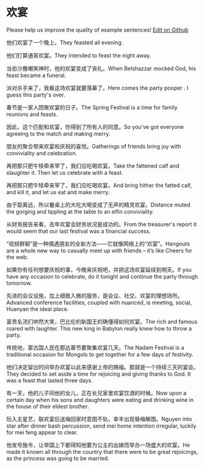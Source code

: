 # 欢宴

Please help us improve the quality of example sentences! [Edit on Github](https://github.com/jiyushe/jiyu-example-sentence-source/blob/main/chinese/huanyan.md)

<p><span class="chinese">他们欢宴了一个晚上。</span><span class="english">They feasted all evening.</span></p>

<p><span class="chinese">他们打算通宵欢宴。</span><span class="english">They intended to feast the night away.</span></p>

<p><span class="chinese">当伯沙撒嘲笑神时，他的欢宴变成了丧礼。</span><span class="english">When Belshazzar mocked God, his feast became a funeral.</span></p>

<p><span class="chinese">派对杀手来了，我看这场欢宴就要落幕了。</span><span class="english">Here comes the party pooper . I guess this party's over.</span></p>

<p><span class="chinese">春节是一家人团聚欢宴的日子。</span><span class="english">The Spring Festival is a time for family reunions and feasts.</span></p>

<p><span class="chinese">因此，这个匹配和欢宴，你得到了所有人的同意。</span><span class="english">So you've got everyone agreeing to the match and making merry.</span></p>

<p><span class="chinese">朋友的聚合带来欢宴和庆祝的喜悦。</span><span class="english">Gatherings of friends bring joy with conviviality and celebration.</span></p>

<p><span class="chinese">再把那只肥牛犊牵来宰了，我们应吃喝欢宴。</span><span class="english">Take the fattened calf and slaughter it. Then let us celebrate with a feast.</span></p>

<p><span class="chinese">再把那只肥牛犊牵来宰了，我们应吃喝欢宴。</span><span class="english">And bring hither the fatted calf, and kill it, and let us eat and make merry.</span></p>

<p><span class="chinese">由于距离远，所以餐桌上的大吃大喝变成了无声的精灵欢宴。</span><span class="english">Distance muted the gorging and tippling at the table to an elfin conviviality.</span></p>

<p><span class="chinese">从财务报告来看，去年欢宴会财务状况是成功的。</span><span class="english">From the treasurer's report it would seem that our last festival was a financial success.</span></p>

<p><span class="chinese">“视频群聊”是一种偶遇朋友的全新方法——它就像网络上的“欢宴”。</span><span class="english">Hangouts are a whole new way to casually meet up with friends – it’s like Cheers for the web.</span></p>

<p><span class="chinese">如果你有任何想要庆祝的事，今晚来庆祝吧，并把这场欢宴延续到明天。</span><span class="english">If you have any occasion to celebrate, do it tonight and continue the party through tomorrow.</span></p>

<p><span class="chinese">先进的会议设施，加上细致入微的服务，是会议、社交、欢宴的理想场所。</span><span class="english">Advanced conference facilities, coupled with nuanced, is meeting, social, Huanyan the ideal place.</span></p>

<p><span class="chinese">富贵名流们哄然大笑，巴比伦的新国王的确懂得如何欢宴。</span><span class="english">The rich and famous roared with laughter. This new king in Babylon really knew how to throw a party.</span></p>

<p><span class="chinese">传统地，蒙古国人民在那达慕节要聚集欢宴几天。</span><span class="english">The Nadam Festival is a traditional occasion for Mongols to get together for a few days of festivity.</span></p>

<p><span class="chinese">他们决定留出时间举办欢宴以此来感谢上帝的赐福。那就是一个持续三天的宴会。</span><span class="english">They decided to set aside a time for rejoicing and giving thanks to God. It was a feast that lasted three days.</span></p>

<p><span class="chinese">有一天，他的儿子同他的女儿，正在长兄家里欢宴饮酒的时候。</span><span class="english">Now upon a certain day when his sons and daughters were eating and drinking wine in the house of their eldest brother.</span></p>

<p><span class="chinese">阮入主星艺，联欢宴后送梅回家时意图不轨，幸丰出现替梅解围。</span><span class="english">Nguyen into star after dinner bash percussion, send mei home intention irregular, luckily for mei feng appear to clear.</span></p>

<p><span class="chinese">他发号施令，让举国上下都得知他要为公主的出嫁而举办一场盛大的欢宴。</span><span class="english">He made it known all through the country that there were to be great rejoicings, as the princess was going to be married.</span></p>

